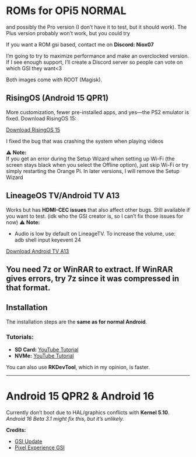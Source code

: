 # ROMs for OPi5 NORMAL
and possibly the Pro version (I don’t have it to test, but it should work). The Plus version probably won’t work, but you could try

If you want a ROM gsi based, contact me on **Discord: Niox07**

I’m going to try to maximize performance and make an overclocked version. If I see enough support, I’ll create a Discord server so people can vote on which GSI they want<3

Both images come with ROOT (Magisk). 
## RisingOS (Android 15 QPR1)
More customization, fewer pre-installed apps, and yes—the PS2 emulator is fixed.
Download RisingOS 15:

[Download RisingOS 15](https://www.mediafire.com/file/ngt66r9uiruk2gd/RisingOSV2.img/file) 

I fixed the bug that was crashing the system when playing videos

⚠️ **Note:**  
If you get an error during the Setup Wizard when setting up Wi-Fi (the screen stays black when you select the Offline option), just skip Wi-Fi or try simply restarting the Orange Pi. In later versions, I will remove the Setup Wizard

## LineageOS TV/Android TV A13
Works but has **HDMI-CEC issues** that also affect other bugs. Still available if you want to test. (idk who the GSI creator is, so I can’t fix those issues for now)
⚠️ **Note:**  
- Audio is low by default on LineageTV. To increase the volume, use:  
adb shell input keyevent 24

[Download Android TV A13](https://www.mediafire.com/file/2lgeu96dkb7ruy3/LineageTV(bugs).7z/file) 

## You need 7z or WinRAR to extract. If WinRAR gives errors, try 7z since it was compressed in that format.

## Installation
The installation steps are the **same as for normal Android**.

### Tutorials:
- **SD Card:** [YouTube Tutorial](https://www.youtube.com/watch?v=gxkNApGxfo4)  
- **NVMe:** [YouTube Tutorial](https://www.youtube.com/watch?v=Bet_plMIS30)

You can also use **RKDevTool**, which in my opinion, is faster.

---

# Android 15 QPR2 & Android 16
Currently don’t boot due to HAL/graphics conflicts with **Kernel 5.10**.  
*Android 16 Beta 3.1 might fix this, but it’s unlikely.*


**Credits:**  
- [GSI Update](https://t.me/GsiUpdate/602)  
- [Pixel Experience GSI](https://t.me/PixelExperienceGsi)

